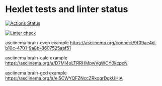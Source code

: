 # Hexlet tests and linter status

[![Actions Status](https://github.com/Data-Wan/python-project-lvl1/workflows/hexlet-check/badge.svg)](https://github.com/Data-Wan/python-project-lvl1/actions)

[![Linter check](https://github.com/Data-Wan/python-project-lvl1/workflows/.github/workflows/linter-check.yml/badge.svg)](https://github.com/Data-Wan/python-project-lvl1/actions)

asciinema brain-even example
<https://asciinema.org/connect/9f09ae4d-b10c-4701-9a8b-8607525aaf51>

asciinema brain-calc example
<https://asciinema.org/a/D7MI4oLTRRHMpwVgWCY0kcpcN>

asciinema brain-gcd example
<https://asciinema.org/a/ei5CWYQFZNccZRkogrDgkUHjA>
